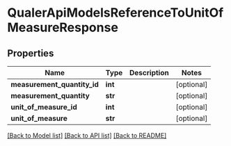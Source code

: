 # QualerApiModelsReferenceToUnitOfMeasureResponse

## Properties
Name | Type | Description | Notes
------------ | ------------- | ------------- | -------------
**measurement_quantity_id** | **int** |  | [optional] 
**measurement_quantity** | **str** |  | [optional] 
**unit_of_measure_id** | **int** |  | [optional] 
**unit_of_measure** | **str** |  | [optional] 

[[Back to Model list]](../README.md#documentation-for-models) [[Back to API list]](../README.md#documentation-for-api-endpoints) [[Back to README]](../README.md)

